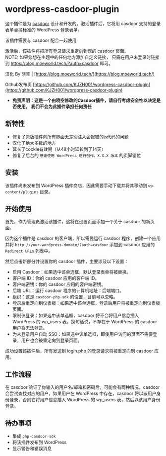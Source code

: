# wordpress-casdoor-plugin
这个插件是为 [casdoor](https://github.com/casbin/casdoor) 设计和开发的。激活插件后，它将用 casdoor 支持的登录表单替换标准的 WordPress 登录表单。

该插件需要与 casdoor 配合一起使用

激活后，该插件将把所有登录请求重定向到您的 casdoor 页面。<br>
NOTE: 如果您想在主题中的任何地方添加自定义链接， 只需在用户未登录时链接到 https://blog.moeworld.tech/?auth=casdoor 即可。

汉化 By 晓空 | [https://blog.moeworld.tech/](https://blog.moeworld.tech/)

Github发布页 [https://github.com/KJZH001/wordpress-casdoor-plugin](https://github.com/KJZH001/wordpress-casdoor-plugin)

* **免责声明：这是一个由晓空修改的Casdoor插件，请自行考虑安全性以决定是否使用， 我们不会为此插件承担任何责任**

## 新特性
- 修复了原版插件向所有界面无差别注入会报错的js代码的问题
- 汉化了绝大多数的地方
- 延长了cookie有效期（从48小时延长到了14天）
- 修复了后台的 `感谢使用 WordPress 进行创作。X.X.X 版本` 的页脚错位

## 安装
该插件尚未发布到 WordPress 插件商店，因此需要手动下载并将其移动到 `wp-content/plugins` 目录。

## 开始使用
首先，作为管理员激活该插件，这将在设置页面添加一个关于 casdoor 的新页面。

因为这个插件是 casdoor 的客户端，所以需要运行 casdoor 程序，创建一个应用并将 `http://your-wordpress-domain/?auth=casdoor` 添加到 casdoor 应用的 `Redirect URLs` 列表中。

然后点击新部分并设置你的 casdoor 插件，主要涉及以下设置：

- 启用 Casdoor：如果选中该单选框，默认登录表单将被替换。
- 客户端 ID：你的 casdoor 应用的客户端 ID。
- 客户端密钥：你的 casdoor 应用的客户端密钥。
- 后端 URL：运行 casdoor 程序的计算机地址：后端端口。
- 组织：这是 `casdoor-php-sdk` 的设置，目前可以忽略。
- 登录后重定向到仪表板：如果选中该单选框，登录后用户将被重定向到仪表板页面。
- 限制仅登录：如果选中该单选框，casdoor 将不会将用户信息插入 WordPress 的 wp_users 表。换句话说，不存在于 WordPress 的 casdoor 用户将无法登录。
- 为未登录用户自动 SSO：如果选中该单选框，即使用户访问的页面不需要登录，用户也会被重定向到登录页面。

成功设置该插件后，所有发送到 login.php 的登录请求将被重定向到 casdoor 应用。

## 工作流程
在 casdoor 验证了你输入的用户名/邮箱和密码后，可能会有两种情况。casdoor 会尝试查找对应的用户，如果用户在 WordPress 中存在，casdoor 将以该用户身份登录，否则它将用户信息插入 WordPress 的 wp_users 表，然后以该用户身份登录。

## 待办事项
- 集成 `php-casdoor-sdk`
- 将该插件发布到 WordPress
- 显示警告和错误消息
